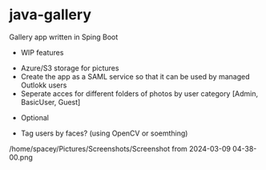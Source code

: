 # java-gallery
Gallery app written in Sping Boot


- WIP features
* Azure/S3 storage for pictures
* Create the app as a SAML service so that it can be used by managed Outlokk users
* Seperate acces for different folders of photos by user category [Admin, BasicUser, Guest]

- Optional
* Tag users by faces? (using OpenCV or soemthing)

/home/spacey/Pictures/Screenshots/Screenshot from 2024-03-09 04-38-00.png
